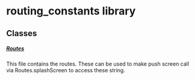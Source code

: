 



# routing_constants library











## Classes

##### [Routes](../constants_routing_constants/Routes-class.md)



This file contains the routes. These can be used to make push screen call via Routes.splashScreen to access these string.















